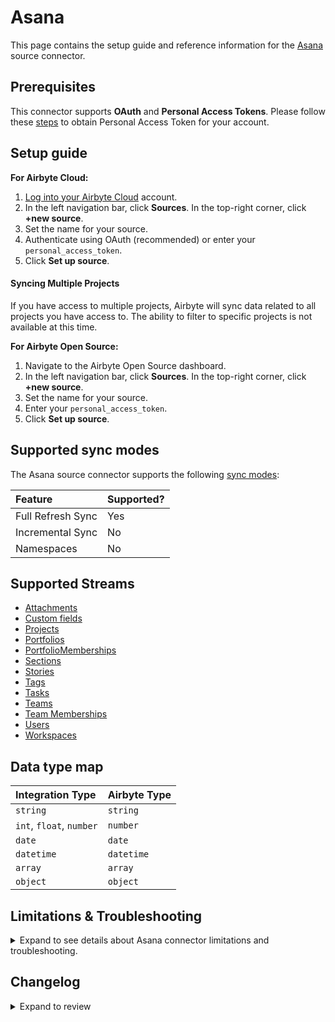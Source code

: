 # Asana

<HideInUI>

This page contains the setup guide and reference information for the [Asana](https://www.asana.com) source connector.

</HideInUI>

## Prerequisites

This connector supports **OAuth** and **Personal Access Tokens**. Please follow these [steps](https://developers.asana.com/docs/personal-access-token) to obtain Personal Access Token for your account.

## Setup guide

<!-- env:cloud -->

**For Airbyte Cloud:**

1. [Log into your Airbyte Cloud](https://cloud.airbyte.com/workspaces) account.
2. In the left navigation bar, click **Sources**. In the top-right corner, click **+new source**.
3. Set the name for your source.
4. Authenticate using OAuth (recommended) or enter your `personal_access_token`.
5. Click **Set up source**.

#### Syncing Multiple Projects

If you have access to multiple projects, Airbyte will sync data related to all projects you have access to. The ability to filter to specific projects is not available at this time.

<!-- /env:cloud -->

<!-- env:oss -->

**For Airbyte Open Source:**

1. Navigate to the Airbyte Open Source dashboard.
2. In the left navigation bar, click **Sources**. In the top-right corner, click **+new source**.
3. Set the name for your source.
4. Enter your `personal_access_token`.
5. Click **Set up source**.

<!-- /env:oss -->

<HideInUI>

## Supported sync modes

The Asana source connector supports the following [sync modes](https://docs.airbyte.com/cloud/core-concepts#connection-sync-modes):

| Feature           | Supported? |
| :---------------- | :--------- |
| Full Refresh Sync | Yes        |
| Incremental Sync  | No         |
| Namespaces        | No         |

## Supported Streams

- [Attachments](https://developers.asana.com/docs/attachments)
- [Custom fields](https://developers.asana.com/docs/custom-fields)
- [Projects](https://developers.asana.com/docs/projects)
- [Portfolios](https://developers.asana.com/docs/portfolios)
- [PortfolioMemberships](https://developers.asana.com/reference/portfolio-memberships)
- [Sections](https://developers.asana.com/docs/sections)
- [Stories](https://developers.asana.com/docs/stories)
- [Tags](https://developers.asana.com/docs/tags)
- [Tasks](https://developers.asana.com/docs/tasks)
- [Teams](https://developers.asana.com/docs/teams)
- [Team Memberships](https://developers.asana.com/docs/team-memberships)
- [Users](https://developers.asana.com/docs/users)
- [Workspaces](https://developers.asana.com/docs/workspaces)

## Data type map

| Integration Type         | Airbyte Type |
| :----------------------- | :----------- |
| `string`                 | `string`     |
| `int`, `float`, `number` | `number`     |
| `date`                   | `date`       |
| `datetime`               | `datetime`   |
| `array`                  | `array`      |
| `object`                 | `object`     |

## Limitations & Troubleshooting

<details>
<summary>
Expand to see details about Asana connector limitations and troubleshooting.
</summary>

### Connector limitations

#### Rate limiting

The connector is restricted by [Asana rate limits](https://developers.asana.com/docs/rate-limits).

### Troubleshooting

- If you encounter access errors while using **OAuth** authentication, please make sure you've followed this [Asana Article](https://developers.asana.com/docs/oauth).
- Check out common troubleshooting issues for the Asana source connector on our Airbyte Forum [here](https://github.com/airbytehq/airbyte/discussions).

</details>

## Changelog

<details>
  <summary>Expand to review</summary>

| Version | Date       | Pull Request                                             | Subject                                                                             |
|:--------|:-----------|:---------------------------------------------------------|:------------------------------------------------------------------------------------|
| 1.5.0 | 2025-05-02 | [59224](https://github.com/airbytehq/airbyte/pull/59224) | Adds `portfolio_items` stream to sync items (such as projects and portfolios) in each portfolio ([API reference](https://developers.asana.com/reference/getitemsforportfolio)) |
| 1.4.0 | 2025-04-25 | [58594](https://github.com/airbytehq/airbyte/pull/58594) | Adds `actual_time_minute` field to the `task` stream |
| 1.3.10 | 2025-02-15 | [53891](https://github.com/airbytehq/airbyte/pull/53891) | Update dependencies |
| 1.3.9 | 2025-02-08 | [53394](https://github.com/airbytehq/airbyte/pull/53394) | Update dependencies |
| 1.3.8 | 2025-02-01 | [52882](https://github.com/airbytehq/airbyte/pull/52882) | Update dependencies |
| 1.3.7 | 2025-01-25 | [52216](https://github.com/airbytehq/airbyte/pull/52216) | Update dependencies |
| 1.3.6 | 2025-01-18 | [51750](https://github.com/airbytehq/airbyte/pull/51750) | Update dependencies |
| 1.3.5 | 2025-01-11 | [51246](https://github.com/airbytehq/airbyte/pull/51246) | Update dependencies |
| 1.3.4 | 2025-01-04 | [50915](https://github.com/airbytehq/airbyte/pull/50915) | Update dependencies |
| 1.3.3 | 2024-12-28 | [50442](https://github.com/airbytehq/airbyte/pull/50442) | Update dependencies |
| 1.3.2 | 2024-12-21 | [50195](https://github.com/airbytehq/airbyte/pull/50195) | Update dependencies |
| 1.3.1 | 2024-12-14 | [48966](https://github.com/airbytehq/airbyte/pull/48966) | Starting with this version, the Docker image is now rootless. Please note that this and future versions will not be compatible with Airbyte versions earlier than 0.64 |
| 1.3.0 | 2024-12-06 | [48712](https://github.com/airbytehq/airbyte/pull/48712) | Upgrade to process full refresh and non-incremental substreams using concurrent CDK |
| 1.2.14 | 2024-11-04 | [48175](https://github.com/airbytehq/airbyte/pull/48175) | Update dependencies |
| 1.2.13 | 2024-10-28 | [47026](https://github.com/airbytehq/airbyte/pull/47026) | Update dependencies |
| 1.2.12 | 2024-10-12 | [46825](https://github.com/airbytehq/airbyte/pull/46825) | Update dependencies |
| 1.2.11 | 2024-10-05 | [46501](https://github.com/airbytehq/airbyte/pull/46501) | Update dependencies |
| 1.2.10 | 2024-09-28 | [46166](https://github.com/airbytehq/airbyte/pull/46166) | Update dependencies |
| 1.2.9 | 2024-09-21 | [45754](https://github.com/airbytehq/airbyte/pull/45754) | Update dependencies |
| 1.2.8 | 2024-09-14 | [45547](https://github.com/airbytehq/airbyte/pull/45547) | Update dependencies |
| 1.2.7 | 2024-09-07 | [45277](https://github.com/airbytehq/airbyte/pull/45277) | Update dependencies |
| 1.2.6 | 2024-08-31 | [44970](https://github.com/airbytehq/airbyte/pull/44970) | Update dependencies |
| 1.2.5 | 2024-08-24 | [44722](https://github.com/airbytehq/airbyte/pull/44722) | Update dependencies |
| 1.2.4 | 2024-08-17 | [44275](https://github.com/airbytehq/airbyte/pull/44275) | Update dependencies |
| 1.2.3 | 2024-08-12 | [43807](https://github.com/airbytehq/airbyte/pull/43807) | Update dependencies |
| 1.2.2 | 2024-08-10 | [43532](https://github.com/airbytehq/airbyte/pull/43532) | Update dependencies |
| 1.2.1 | 2024-08-03 | [43079](https://github.com/airbytehq/airbyte/pull/43079) | Update dependencies |
| 1.2.0 | 2024-07-27 | [42856](https://github.com/airbytehq/airbyte/pull/42856) | Add task & target data to stories compact stream |
| 1.1.1 | 2024-07-27 | [42801](https://github.com/airbytehq/airbyte/pull/42801) | Update dependencies |
| 1.1.0 | 2024-07-24 | [42488](https://github.com/airbytehq/airbyte/pull/42488) | Add task data to stories stream |
| 1.0.9 | 2024-07-20 | [42144](https://github.com/airbytehq/airbyte/pull/42144) | Update dependencies |
| 1.0.8 | 2024-07-13 | [41839](https://github.com/airbytehq/airbyte/pull/41839) | Update dependencies |
| 1.0.7 | 2024-07-10 | [41573](https://github.com/airbytehq/airbyte/pull/41573) | Update dependencies |
| 1.0.6 | 2024-07-09 | [41142](https://github.com/airbytehq/airbyte/pull/41142) | Update dependencies |
| 1.0.5 | 2024-07-06 | [40865](https://github.com/airbytehq/airbyte/pull/40865) | Update dependencies |
| 1.0.4 | 2024-06-25 | [40392](https://github.com/airbytehq/airbyte/pull/40392) | Update dependencies |
| 1.0.3 | 2024-06-22 | [40092](https://github.com/airbytehq/airbyte/pull/40092) | Update dependencies |
| 1.0.2 | 2024-06-18 | [39551](https://github.com/airbytehq/airbyte/pull/39551) | Fix pagination from offset to cursor based, Increment airbyte_cdk to ^1 |
| 1.0.1 | 2024-06-06 | [39249](https://github.com/airbytehq/airbyte/pull/39249) | [autopull] Upgrade base image to v1.2.2 |
| 1.0.0 | 2024-04-15 | [36697](https://github.com/airbytehq/airbyte/pull/36697) | Migrate to low code |
| 0.6.1 | 2023-11-13 | [31110](https://github.com/airbytehq/airbyte/pull/31110) | Fix hidden config access |
| 0.6.0 | 2023-11-03 | [31110](https://github.com/airbytehq/airbyte/pull/31110) | Add new stream Portfolio Memberships with Parent Portfolio |
| 0.5.0 | 2023-10-30 | [31114](https://github.com/airbytehq/airbyte/pull/31114) | Add Portfolios stream |
| 0.4.0 | 2023-10-24 | [31084](https://github.com/airbytehq/airbyte/pull/31084) | Add StoriesCompact stream |
| 0.3.0 | 2023-10-24 | [31634](https://github.com/airbytehq/airbyte/pull/31634) | Add OrganizationExports stream |
| 0.2.0 | 2023-10-17 | [31090](https://github.com/airbytehq/airbyte/pull/31090) | Add Attachments stream |
| 0.1.9 | 2023-10-16 | [31089](https://github.com/airbytehq/airbyte/pull/31089) | Add Events stream |
| 0.1.8 | 2023-10-16 | [31009](https://github.com/airbytehq/airbyte/pull/31009) | Add SectionsCompact stream |
| 0.1.7 | 2023-05-29 | [26716](https://github.com/airbytehq/airbyte/pull/26716) | Remove authSpecification from spec.json, use advancedAuth instead |
| 0.1.6 | 2023-05-26 | [26653](https://github.com/airbytehq/airbyte/pull/26653) | Fix order of authentication methods |
| 0.1.5 | 2022-11-16 | [19561](https://github.com/airbytehq/airbyte/pull/19561) | Added errors handling, updated SAT with new format |
| 0.1.4 | 2022-08-18 | [15749](https://github.com/airbytehq/airbyte/pull/15749) | Add cache to project stream |
| 0.1.3 | 2021-10-06 | [6832](https://github.com/airbytehq/airbyte/pull/6832) | Add oauth init flow parameters support |
| 0.1.2 | 2021-09-24 | [6402](https://github.com/airbytehq/airbyte/pull/6402) | Fix SAT tests: update schemas and invalid_config.json file |
| 0.1.1 | 2021-06-09 | [3973](https://github.com/airbytehq/airbyte/pull/3973) | Add entrypoint and bump version for connector |
| 0.1.0 | 2021-05-25 | [3510](https://github.com/airbytehq/airbyte/pull/3510) | New Source: Asana |

</details>

</HideInUI>
